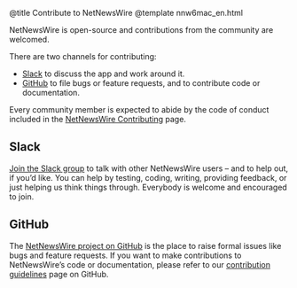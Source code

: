 @title Contribute to NetNewsWire
@template nnw6mac_en.html

NetNewsWire is open-source and contributions from the community are welcomed.

There are two channels for contributing:

* [Slack][] to discuss the app and work around it.
* [GitHub][nnw-git] to file bugs or feature requests, and to contribute code or documentation.

Every community member is expected to abide by the code of conduct included in the [NetNewsWire Contributing][contrib] page.


Slack
-----

[Join the Slack group][slack] to talk with other NetNewsWire users – and to help out, if you’d like. You can help by testing, coding, writing, providing feedback, or just helping us think things through. Everybody is welcome and encouraged to join.


GitHub
------

The [NetNewsWire project on GitHub][nnw-git] is the place to raise formal issues like bugs and feature requests. If you want to make contributions to NetNewsWire’s code or documentation, please refer to our [contribution guidelines][contrib] page on GitHub.

[nnw-git]: https://github.com/Ranchero-Software/NetNewsWire/
[slack]: https://netnewswire.com/slack
[contrib]: https://github.com/Ranchero-Software/NetNewsWire/blob/master/CONTRIBUTING.md
